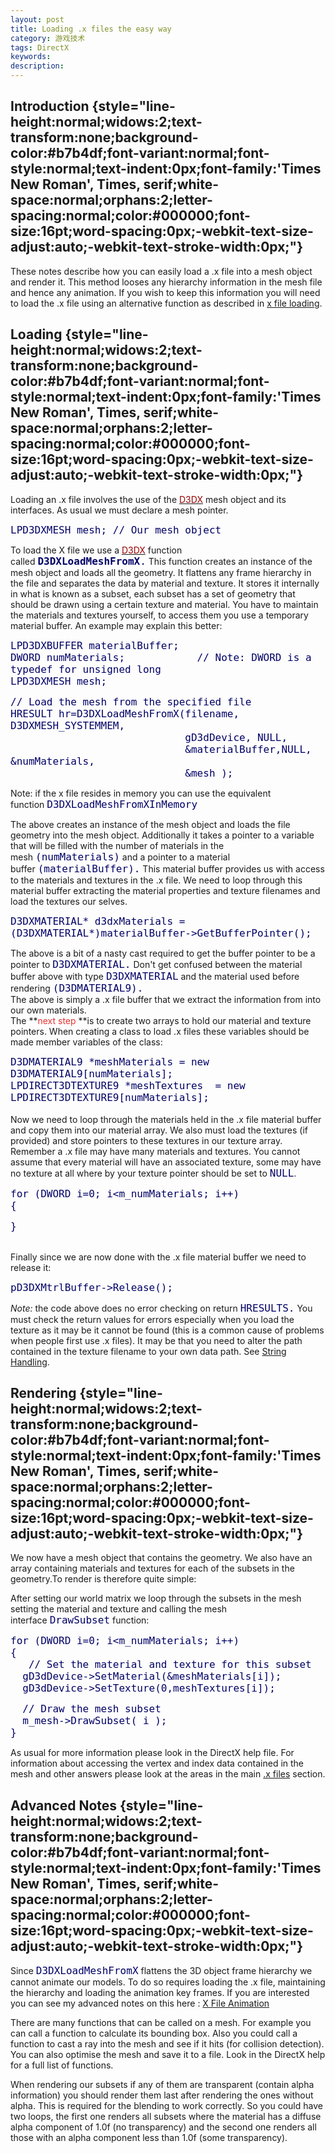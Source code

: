 ```yaml
---
layout: post
title: Loading .x files the easy way
category: 游戏技术
tags: DirectX
keywords: 
description: 
---
```


<span
style="widows:2;text-transform:none;text-indent:0px;display:inline !important;font:16px 'Times New Roman', Times, serif;white-space:normal;orphans:2;float:none;letter-spacing:normal;color:#000000;word-spacing:0px;-webkit-text-size-adjust:auto;-webkit-text-stroke-width:0px;">
</span>

Introduction {style="line-height:normal;widows:2;text-transform:none;background-color:#b7b4df;font-variant:normal;font-style:normal;text-indent:0px;font-family:'Times New Roman', Times, serif;white-space:normal;orphans:2;letter-spacing:normal;color:#000000;font-size:16pt;word-spacing:0px;-webkit-text-size-adjust:auto;-webkit-text-stroke-width:0px;"}
------------

These notes describe how you can easily load a .x file into a mesh
object and render it. This method looses any hierarchy information in
the mesh file and hence any animation. If you wish to keep this
information you will need to load the .x file using an alternative
function as described in [x file
loading](http://www.toymaker.info/Games/html/load_x_hierarchy.html).

Loading {style="line-height:normal;widows:2;text-transform:none;background-color:#b7b4df;font-variant:normal;font-style:normal;text-indent:0px;font-family:'Times New Roman', Times, serif;white-space:normal;orphans:2;letter-spacing:normal;color:#000000;font-size:16pt;word-spacing:0px;-webkit-text-size-adjust:auto;-webkit-text-stroke-width:0px;"}
-------

Loading an .x file involves the use of the<span
class="Apple-converted-space"> </span>[<span
style="color:#990000;">D3DX</span>](http://www.toymaker.info/Games/html/load_x_simply.html#)<span
class="Apple-converted-space"> </span>mesh object and its interfaces. As
usual we must declare a mesh pointer.

<span class="Code"
style="font-family:Fixedsys, monospace;color:#000066;font-size:12pt;font-weight:normal;">LPD3DXMESH
mesh; // Our mesh object</span>

To load the X file we use a<span
class="Apple-converted-space"> </span>[<span
style="color:#990000;">D3DX</span>](http://www.toymaker.info/Games/html/load_x_simply.html#)<span
class="Apple-converted-space"> </span>function called<span
class="Apple-converted-space"> </span><span class="Code"
style="font-family:Fixedsys, monospace;color:#000066;font-size:12pt;font-weight:normal;">**D3DXLoadMeshFromX**.</span><span
class="Apple-converted-space"> </span>This function creates an instance
of the mesh object and loads all the geometry. It flattens any frame
hierarchy in the file and separates the data by material and texture. It
stores it internally in what is known as a subset, each subset has a set
of geometry that should be drawn using a certain texture and material.
You have to maintain the materials and textures yourself, to access them
you use a temporary material buffer. An example may explain this better:

<span class="Code"
style="font-family:Fixedsys, monospace;color:#000066;font-size:12pt;font-weight:normal;">LPD3DXBUFFER
materialBuffer;\
 DWORD numMaterials;            // Note: DWORD is a typedef for unsigned
long\
 LPD3DXMESH mesh;</span>

<span class="Code"
style="font-family:Fixedsys, monospace;color:#000066;font-size:12pt;font-weight:normal;">//
Load the mesh from the specified file\
 HRESULT hr=D3DXLoadMeshFromX(filename, D3DXMESH\_SYSTEMMEM,<span
class="Apple-converted-space"> </span>\
                              gD3dDevice, NULL,<span
class="Apple-converted-space"> </span>\
                              &materialBuffer,NULL, &numMaterials,<span
class="Apple-converted-space"> </span>\
                              &mesh );</span>

Note: if the x file resides in memory you can use the equivalent
function<span class="Apple-converted-space"> </span><span class="Code"
style="font-family:Fixedsys, monospace;color:#000066;font-size:12pt;font-weight:normal;">D3DXLoadMeshFromXInMemory</span>

The above creates an instance of the mesh object and loads the file
geometry into the mesh object. Additionally it takes a pointer to a
variable that will be filled with the number of materials in the
mesh<span class="Apple-converted-space"> </span><span class="Code"
style="font-family:Fixedsys, monospace;color:#000066;font-size:12pt;font-weight:normal;">(numMaterials)</span><span
class="Apple-converted-space"> </span>and a pointer to a material
buffer<span class="Apple-converted-space"> </span><span class="Code"
style="font-family:Fixedsys, monospace;color:#000066;font-size:12pt;font-weight:normal;">(materialBuffer).</span><span
class="Apple-converted-space"> </span>This material buffer provides us
with access to the materials and textures in the .x file. We need to
loop through this material buffer extracting the material properties and
texture filenames and load the textures our selves.

<span class="Code"
style="font-family:Fixedsys, monospace;color:#000066;font-size:12pt;font-weight:normal;">D3DXMATERIAL\*
d3dxMaterials =
(D3DXMATERIAL\*)materialBuffer-\>GetBufferPointer();</span>

The above is a bit of a nasty cast required to get the buffer pointer to
be a pointer to<span class="Apple-converted-space"> </span><span
class="Code"
style="font-family:Fixedsys, monospace;color:#000066;font-size:12pt;font-weight:normal;">D3DXMATERIAL.</span><span
class="Apple-converted-space"> </span>Don't get confused between the
material buffer above with type<span
class="Apple-converted-space"> </span><span class="Code"
style="font-family:Fixedsys, monospace;color:#000066;font-size:12pt;font-weight:normal;">D3DXMATERIAL</span><span
class="Apple-converted-space"> </span>and the material used before
rendering<span class="Apple-converted-space"> </span><span class="Code"
style="font-family:Fixedsys, monospace;color:#000066;font-size:12pt;font-weight:normal;">(D3DMATERIAL9).\
 </span>The above is simply a .x file buffer that we extract the
information from into our own materials.\
 The **<span style="color:#e53333;">next step </span>**is to create two
arrays to hold our material and texture pointers. When creating a class
to load .x files these variables should be made member variables of the
class:

<span class="Code"
style="font-family:Fixedsys, monospace;color:#000066;font-size:12pt;font-weight:normal;">D3DMATERIAL9 \*meshMaterials
= new D3DMATERIAL9[numMaterials];\
 LPDIRECT3DTEXTURE9 \*meshTextures  = new
LPDIRECT3DTEXTURE9[numMaterials];</span>\
\
 Now we need to loop through the materials held in the .x file material
buffer and copy them into our material array. We also must load the
textures (if provided) and store pointers to these textures in our
texture array. Remember a .x file may have many materials and textures.
You cannot assume that every material will have an associated texture,
some may have no texture at all where by your texture pointer should be
set to<span class="Apple-converted-space"> </span><span class="Code"
style="font-family:Fixedsys, monospace;color:#000066;font-size:12pt;font-weight:normal;">NULL</span>.

<span class="Code"
style="font-family:Fixedsys, monospace;color:#000066;font-size:12pt;font-weight:normal;">for
(DWORD i=0; i\<m\_numMaterials; i++)\
 {</span>

<span class="Code"
style="font-family:Fixedsys, monospace;color:#000066;font-size:12pt;font-weight:normal;">}</span>\
  

Finally since we are now done with the .x file material buffer we need
to release it:

<span class="Code"
style="font-family:Fixedsys, monospace;color:#000066;font-size:12pt;font-weight:normal;">pD3DXMtrlBuffer-\>Release();</span>

*Note:*<span class="Apple-converted-space"> </span>the code above does
no error checking on return<span
class="Apple-converted-space"> </span><span class="Code"
style="font-family:Fixedsys, monospace;color:#000066;font-size:12pt;font-weight:normal;">HRESULTS.</span><span
class="Apple-converted-space"> </span>You must check the return values
for errors especially when you load the texture as it may be it cannot
be found (this is a common cause of problems when people first use .x
files). It may be that you need to alter the path contained in the
texture filename to your own data path. See<span
class="Apple-converted-space"> </span>[String
Handling](http://www.toymaker.info/Games/html/string_handling.html#extractFilename).

Rendering {style="line-height:normal;widows:2;text-transform:none;background-color:#b7b4df;font-variant:normal;font-style:normal;text-indent:0px;font-family:'Times New Roman', Times, serif;white-space:normal;orphans:2;letter-spacing:normal;color:#000000;font-size:16pt;word-spacing:0px;-webkit-text-size-adjust:auto;-webkit-text-stroke-width:0px;"}
---------

We now have a mesh object that contains the geometry. We also have an
array containing materials and textures for each of the subsets in the
geometry.To render is therefore quite simple:

After setting our world matrix we loop through the subsets in the mesh
setting the material and texture and calling the mesh interface<span
class="Apple-converted-space"> </span><span class="Code"
style="font-family:Fixedsys, monospace;color:#000066;font-size:12pt;font-weight:normal;">DrawSubset</span><span
class="Apple-converted-space"> </span>function:

<span class="Code"
style="font-family:Fixedsys, monospace;color:#000066;font-size:12pt;font-weight:normal;">for
(DWORD i=0; i\<m\_numMaterials; i++)\
 {\
    // Set the material and texture for this subset\
   gD3dDevice-\>SetMaterial(&meshMaterials[i]);\
   gD3dDevice-\>SetTexture(0,meshTextures[i]);\
 </span>

<span class="Code"
style="font-family:Fixedsys, monospace;color:#000066;font-size:12pt;font-weight:normal;"> 
// Draw the mesh subset\
   m\_mesh-\>DrawSubset( i );\
 }</span>

As usual for more information please look in the DirectX help file. For
information about accessing the vertex and index data contained in the
mesh and other answers please look at the areas in the main<span
class="Apple-converted-space"> </span>[.x
files](http://www.toymaker.info/Games/html/3d_models.html)<span
class="Apple-converted-space"> </span>section.

Advanced Notes {style="line-height:normal;widows:2;text-transform:none;background-color:#b7b4df;font-variant:normal;font-style:normal;text-indent:0px;font-family:'Times New Roman', Times, serif;white-space:normal;orphans:2;letter-spacing:normal;color:#000000;font-size:16pt;word-spacing:0px;-webkit-text-size-adjust:auto;-webkit-text-stroke-width:0px;"}
--------------

Since<span class="Apple-converted-space"> </span><span class="Code"
style="font-family:Fixedsys, monospace;color:#000066;font-size:12pt;font-weight:normal;">D3DXLoadMeshFromX</span><span
class="Apple-converted-space"> </span>flattens the 3D object frame
hierarchy we cannot animate our models. To do so requires loading the .x
file, maintaining the hierarchy and loading the animation key frames. If
you are interested you can see my advanced notes on this here :<span
class="Apple-converted-space"> </span>[X File
Animation](http://www.toymaker.info/Games/html/load_x_hierarchy.html)

There are many functions that can be called on a mesh. For example you
can call a function to calculate its bounding box. Also you could call a
function to cast a ray into the mesh and see if it hits (for collision
detection). You can also optimise the mesh and save it to a file. Look
in the DirectX help for a full list of functions.

When rendering our subsets if any of them are transparent (contain alpha
information) you should render them last after rendering the ones
without alpha. This is required for the blending to work correctly. So
you could have two loops, the first one renders all subsets where the
material has a diffuse alpha component of 1.0f (no transparency) and the
second one renders all those with an alpha component less than 1.0f
(some transparency).







